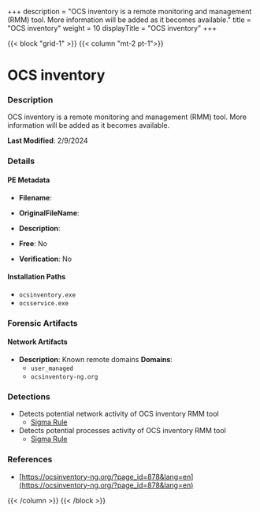 +++
description = "OCS inventory is a remote monitoring and management (RMM) tool. More information will be added as it becomes available."
title = "OCS inventory"
weight = 10
displayTitle = "OCS inventory"
+++


{{< block "grid-1" >}}
{{< column "mt-2 pt-1">}}

# OCS inventory


### Description

OCS inventory is a remote monitoring and management (RMM) tool. More information will be added as it becomes available.



**Last Modified**: 2/9/2024

### Details


#### PE Metadata
- **Filename**: 
- **OriginalFileName**: 
- **Description**: 


- **Free**: No

- **Verification**: No




#### Installation Paths
- `ocsinventory.exe`
- `ocsservice.exe`

### Forensic Artifacts




#### Network Artifacts
- **Description**: Known remote domains  **Domains**:
    - `user_managed`
    - `ocsinventory-ng.org`


### Detections
- Detects potential network activity of OCS inventory RMM tool
  - [Sigma Rule](https://github.com/magicsword-io/LOLRMM/blob/main/detections/sigma/ocs_inventory_network_sigma.yml)
- Detects potential processes activity of OCS inventory RMM tool
  - [Sigma Rule](https://github.com/magicsword-io/LOLRMM/blob/main/detections/sigma/ocs_inventory_processes_sigma.yml)

### References
- [https://ocsinventory-ng.org/?page_id=878&lang=en](https://ocsinventory-ng.org/?page_id=878&lang=en)



{{< /column >}}
{{< /block >}}

